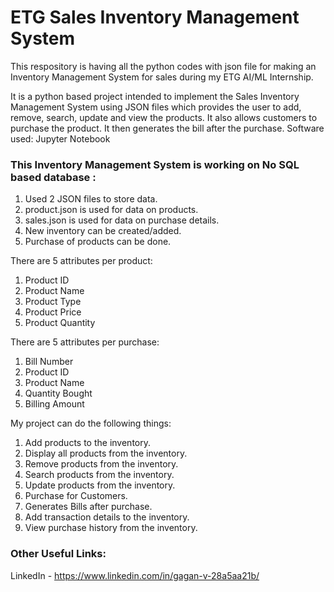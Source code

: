 # ETG Sales Inventory Management System
This respository is having all the python codes with json file for making an Inventory Management System for sales during my ETG AI/ML Internship.

It is a python based project intended to implement the Sales Inventory Management System using JSON files which provides the user to add, remove, search, update and view the products. It also allows customers to purchase the product. It then generates the bill after the purchase.
 Software used: Jupyter Notebook

### This Inventory Management System is working on No SQL based database :
1. Used 2 JSON files to store data.
2. product.json is used for data on products.
3. sales.json is used for data on purchase details.
4. New inventory can be created/added.
5. Purchase of products can be done. 

There are 5 attributes per product:
1. Product ID
2. Product Name
3. Product Type
4. Product Price
5. Product Quantity

There are 5 attributes per purchase:
1. Bill Number
2. Product ID
3. Product Name
4. Quantity Bought
5. Billing Amount

My project can do the following things:
1. Add products to the inventory.
2. Display all products from the inventory.
3. Remove products from the inventory.
4. Search products from the inventory.
5. Update products from the inventory.
6. Purchase for Customers.
7. Generates Bills after purchase.
8. Add transaction details to the inventory.
9. View purchase history from the inventory.

### Other Useful Links:
LinkedIn - https://www.linkedin.com/in/gagan-v-28a5aa21b/
